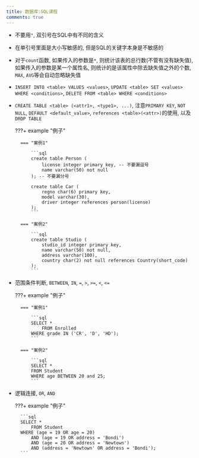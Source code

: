 ```yaml
---
title: 数据库:SQL课程
comments: true
---
```


- 不要用`"`, 双引号在SQL中有不同的含义
- 在单引号里面是大小写敏感的, 但是SQL的关键字本身是不敏感的
- 对于`count`函数, 如果传入的参数是`*`, 则统计该表的总行数(不管有没有缺失值), 如果传入的参数是某一个属性名, 则统计的是该属性中除去缺失值之外的个数, `MAX`, `AVG`等会自动忽略缺失值
- `INSERT INTO <table> VALUES <values>`, `UPDATE <table> SET <values> WHERE <conditions>`, `DELETE FROM <table> WHERE <conditions>`
- `CREATE TABLE <table> (<attr1>, <type1>, ...)`, 注意`PRIMARY KEY`, `NOT NULL`, `DEFAULT <default_value>`, `references <table>(<attr>)`的使用, 以及`DROP TABLE`

    ???+ example "例子"

        === "案例1"

            ```sql
            create table Person (
                license integer primary key, -- 不要漏逗号
                name varchar(50) not null
            ); -- 不要漏分号

            create table Car (
                regno char(6) primary key,
                model varchar(30),
                driver integer references person(license)
            );
            ```

        === "案例2"

            ```sql
            create table Studio (
                studio_id integer primary key,
                name varchar(50) not null,
                address varchar(100),
                country char(2) not null references Country(short_code)
            );
            ```
- 范围条件判断, `BETWEEN`, `IN`, `=`, `>`, `>=`, `<`, `<=`

    ???+ example "例子"

        === "案例1"

            ```sql
            SELECT *
                FROM Enrolled
            WHERE grade IN ('CR', 'D', 'HD');
            ```

        === "案例2"

            ```sql
            SELECT *
            FROM Student
            WHERE age BETWEEN 20 and 25;
            ```

- 逻辑连接, `OR`, `AND`

    ???+ example "例子"

        ```sql
        SELECT *
            FROM Student
        WHERE (age = 19 OR age = 20)
            AND (age = 19 OR address = 'Bondi')
            AND (age = 20 OR address = 'Newtown')
            AND (address = 'Newtown' OR address = 'Bondi');
        ```